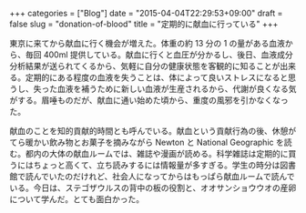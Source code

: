 +++
categories = ["Blog"]
date = "2015-04-04T22:29:53+09:00"
draft = false
slug = "donation-of-blood"
title = "定期的に献血に行っている"
+++

東京に来てから献血に行く機会が増えた。体重の約 13 分の 1 の量がある血液から、毎回 400ml 提供している。献血に行くと血圧が分かるし、後日、血液成分分析結果が送られてくるから、気軽に自分の健康状態を客観的に知ることが出来る。定期的にある程度の血液を失うことは、体によって良いストレスになると思うし、失った血液を補うために新しい血液が生産されるから、代謝が良くなる気がする。眉唾ものだが、献血に通い始めた頃から、重度の風邪を引かなくなった。

献血のことを知的貢献的時間とも呼んでいる。献血という貢献行為の後、休憩がてら暖かい飲み物とお菓子を摘みながら Newton と National Geographic を読む。都内の大体の献血ルームでは、雑誌や漫画が読める。科学雑誌は定期的に買うにはちょっと高くて、立ち読みするには情報量が多すぎる。学生の時分は図書館で読んでいたのだけれど、社会人になってからはもっぱら献血ルームで読んでいる。今日は、ステゴザウルスの背中の板の役割と、オオサンショウウオの産卵について学んだ。とても面白かった。
